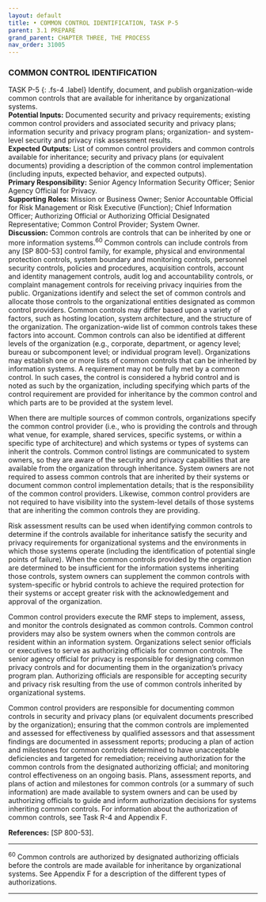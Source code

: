 ```yaml
---
layout: default
title: • COMMON CONTROL IDENTIFICATION, TASK P-5 
parent: 3.1 PREPARE
grand_parent: CHAPTER THREE, THE PROCESS
nav_order: 31005
---
```


### COMMON CONTROL IDENTIFICATION 
TASK P-5
{: .fs-4 .label}
Identify, document, and publish organization-wide common controls that are available for inheritance by organizational systems.  
**Potential Inputs:** Documented security and privacy requirements; existing common control providers and associated security and privacy plans; information security and privacy program plans; organization- and system-level security and privacy risk assessment results.  
**Expected Outputs:** List of common control providers and common controls available for inheritance; security and privacy plans (or equivalent documents) providing a description of the common control implementation (including inputs, expected behavior, and expected outputs).  
**Primary Responsibility:** Senior Agency Information Security Officer; Senior Agency Official for Privacy.  
**Supporting Roles:** Mission or Business Owner; Senior Accountable Official for Risk Management or Risk Executive (Function); Chief Information Officer; Authorizing Official or Authorizing Official Designated Representative; Common Control Provider; System Owner.  
**Discussion:** Common controls are controls that can be inherited by one or more information systems.<sup>60</sup> Common controls can include controls from any [SP 800-53] control family, for example, physical and environmental protection controls, system boundary and monitoring controls, personnel security controls, policies and procedures, acquisition controls, account and identity management controls, audit log and accountability controls, or complaint management controls for receiving privacy inquiries from the public. Organizations identify and select the set of common controls and allocate those controls to the organizational entities designated as common control providers. Common controls may differ based upon a variety of factors, such as hosting location, system architecture, and the structure of the organization. The organization-wide list of common controls takes these factors into account. Common controls can also be identified at different levels of the organization (e.g., corporate, department, or agency level; bureau or subcomponent level; or individual program level). Organizations may establish one or more lists of common controls that can be inherited by information systems. A requirement may not be fully met by a common control. In such cases, the control is considered a hybrid control and is noted as such by the organization, including specifying which parts of the control requirement are provided for inheritance by the common control and which parts are to be provided at the system level. 

When there are multiple sources of common controls, organizations specify the common control provider (i.e., who is providing the controls and through what venue, for example, shared services, specific systems, or within a specific type of architecture) and which systems or types of systems can inherit the controls. Common control listings are communicated to system owners, so they are aware of the security and privacy capabilities that are available from the organization through inheritance. System owners are not required to assess common controls that are inherited by their systems or document common control implementation details; that is the responsibility of the common control providers. Likewise, common control providers are not required to have visibility into the system-level details of those systems that are inheriting the common controls they are providing.  

Risk assessment results can be used when identifying common controls to determine if the controls available for inheritance satisfy the security and privacy requirements for organizational systems and the environments in which those systems operate (including the identification of potential single points of failure). When the common controls provided by the organization are determined to be insufficient for the information systems inheriting those controls, system owners can supplement the common controls with system-specific or hybrid controls to achieve the required protection for their systems or accept greater risk with the acknowledgement and approval of the organization.  

Common control providers execute the RMF steps to implement, assess, and monitor the controls designated as common controls. Common control providers may also be system owners when the common controls are resident within an information system. Organizations select senior officials or executives to serve as authorizing officials for common controls. The senior agency official for privacy is responsible for designating common privacy controls and for documenting them in the organization’s privacy program plan. Authorizing officials are responsible for accepting security and privacy risk resulting from the use of common controls inherited by organizational systems. 
 
Common control providers are responsible for documenting common controls in security and privacy plans (or equivalent documents prescribed by the organization); ensuring that the common controls are implemented and assessed for effectiveness by qualified assessors and that assessment findings are documented in assessment reports; producing a plan of action and milestones for common controls determined to have unacceptable deficiencies and targeted for remediation; receiving authorization for the common controls from the designated authorizing official; and monitoring control effectiveness on an ongoing basis. Plans, assessment reports, and plans of action and milestones for common controls (or a summary of such information) are made available to system owners and can be used by authorizing officials to guide and inform authorization decisions for systems inheriting common controls. For information about the authorization of common controls, see Task R-4 and Appendix F.  

**References:** [SP 800-53].

***
<sup>60</sup> Common controls are authorized by designated authorizing officials before the controls are made available for inheritance by organizational systems. See Appendix F for a description of the different types of authorizations.
*** 
